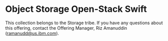 # Object Storage Open-Stack Swift

This collection belongs to the Storage tribe. If you have any questions about this offering, contact the Offering Manager, Riz Amanuddin (ramanudd@us.ibm.com).
